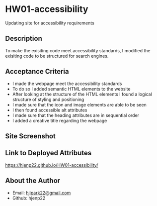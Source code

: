 # HW01-accessibility
Updating site for accessibility requirements

## Description
To make the exisiting code meet accessibility standards, I modified the exisiting code to be structured for search engines.

## Acceptance Criteria
- I made the webpage meet the accessibility standards
- To do so I added semantic HTML elements to the website
- After looking at the structure of the HTML elements I found a logical structure of styling and positioning 
- I made sure that the icon and image elements are able to be seen
- I then found accessible alt attributes
- I made sure that the heading attributes are in sequential order
- I added a creative title regarding the webpage 

## Site Screenshot 

## Link to Deployed Attributes 
https://hjenp22.github.io/HW01-accessibility/

## About the Author
- Email: hjipark22@gmail.com
- Github: hjenp22